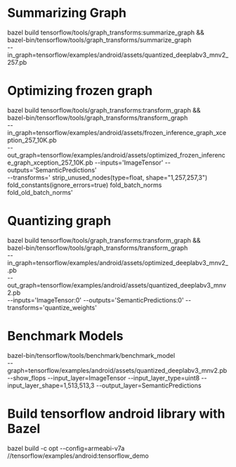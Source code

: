 # Summarizing Graph
bazel build tensorflow/tools/graph_transforms:summarize_graph && \
bazel-bin/tensorflow/tools/graph_transforms/summarize_graph \
--in_graph=tensorflow/examples/android/assets/quantized_deeplabv3_mnv2_257.pb

# Optimizing frozen graph
bazel build tensorflow/tools/graph_transforms:transform_graph && \
bazel-bin/tensorflow/tools/graph_transforms/transform_graph \
--in_graph=tensorflow/examples/android/assets/frozen_inference_graph_xception_257_10K.pb \
--out_graph=tensorflow/examples/android/assets/optimized_frozen_inference_graph_xception_257_10K.pb --inputs='ImageTensor' --outputs='SemanticPredictions' \
--transforms='
  strip_unused_nodes(type=float, shape="1,257,257,3")
  fold_constants(ignore_errors=true)
  fold_batch_norms
  fold_old_batch_norms'

# Quantizing graph
bazel build tensorflow/tools/graph_transforms:transform_graph && \
bazel-bin/tensorflow/tools/graph_transforms/transform_graph \
--in_graph=tensorflow/examples/android/assets/optimized_deeplabv3_mnv2_.pb \
--out_graph=tensorflow/examples/android/assets/quantized_deeplabv3_mnv2.pb \
--inputs='ImageTensor:0' --outputs='SemanticPredictions:0' --transforms='quantize_weights'

# Benchmark Models
bazel-bin/tensorflow/tools/benchmark/benchmark_model \
--graph=tensorflow/examples/android/assets/quantized_deeplabv3_mnv2.pb --show_flops --input_layer=ImageTensor --input_layer_type=uint8 --input_layer_shape=1,513,513,3 --output_layer=SemanticPredictions

# Build tensorflow android library with Bazel
bazel build -c opt --config=armeabi-v7a //tensorflow/examples/android:tensorflow_demo